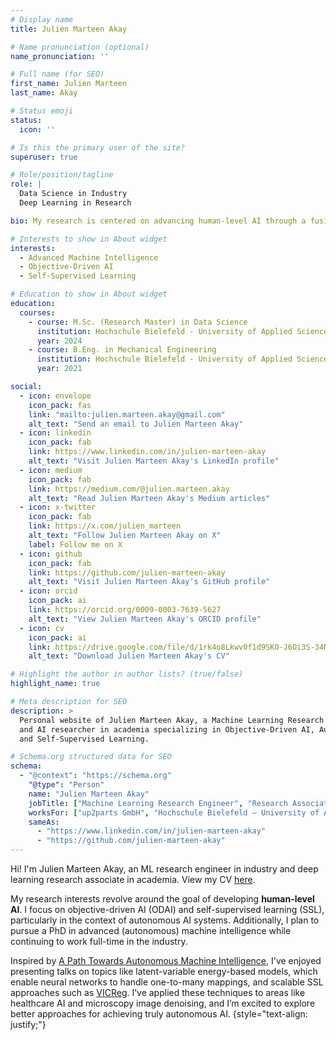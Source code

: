 ```yaml
---
# Display name
title: Julien Marteen Akay

# Name pronunciation (optional)
name_pronunciation: ''

# Full name (for SEO)
first_name: Julien Marteen
last_name: Akay

# Status emoji
status:
  icon: ''

# Is this the primary user of the site?
superuser: true

# Role/position/tagline
role: |
  Data Science in Industry  
  Deep Learning in Research

bio: My research is centered on advancing human-level AI through a fusion of self-supervised learning and Objective-Driven AI (ODAI).

# Interests to show in About widget
interests:
  - Advanced Machine Intelligence 
  - Objective-Driven AI
  - Self-Supervised Learning

# Education to show in About widget
education:
  courses:
    - course: M.Sc. (Research Master) in Data Science
      institution: Hochschule Bielefeld - University of Applied Sciences and Arts
      year: 2024
    - course: B.Eng. in Mechanical Engineering
      institution: Hochschule Bielefeld - University of Applied Sciences and Arts
      year: 2021

social:
  - icon: envelope
    icon_pack: fas
    link: "mailto:julien.marteen.akay@gmail.com"
    alt_text: "Send an email to Julien Marteen Akay"
  - icon: linkedin
    icon_pack: fab
    link: https://www.linkedin.com/in/julien-marteen-akay
    alt_text: "Visit Julien Marteen Akay's LinkedIn profile"
  - icon: medium
    icon_pack: fab
    link: https://medium.com/@julien.marteen.akay
    alt_text: "Read Julien Marteen Akay's Medium articles"
  - icon: x-twitter
    icon_pack: fab
    link: https://x.com/julien_marteen
    alt_text: "Follow Julien Marteen Akay on X"
    label: Follow me on X
  - icon: github
    icon_pack: fab
    link: https://github.com/julien-marteen-akay
    alt_text: "Visit Julien Marteen Akay's GitHub profile"
  - icon: orcid
    icon_pack: ai
    link: https://orcid.org/0009-0003-7639-5627
    alt_text: "View Julien Marteen Akay's ORCID profile"
  - icon: cv
    icon_pack: ai
    link: https://drive.google.com/file/d/1rk4o8Lkwv0f1d9SKO-J6Oi3S-34N0uIc/view?usp=drive_link
    alt_text: "Download Julien Marteen Akay's CV"

# Highlight the author in author lists? (true/false)
highlight_name: true

# Meta description for SEO
description: >
  Personal website of Julien Marteen Akay, a Machine Learning Research Engineer in industry
  and AI researcher in academia specializing in Objective-Driven AI, Autonomous Machine Intelligence
  and Self-Supervised Learning.

# Schema.org structured data for SEO
schema:
  - "@context": "https://schema.org"
    "@type": "Person"
    name: "Julien Marteen Akay"
    jobTitle: ["Machine Learning Research Engineer", "Research Associate"]
    worksFor: ["up2parts GmbH", "Hochschule Bielefeld – University of Applied Sciences and Arts"]
    sameAs:
      - "https://www.linkedin.com/in/julien-marteen-akay"
      - "https://github.com/julien-marteen-akay"
---
```


Hi! I'm Julien Marteen Akay, an ML research engineer in industry and deep learning research associate in academia. View my CV [here](https://drive.google.com/file/d/1rk4o8Lkwv0f1d9SKO-J6Oi3S-34N0uIc/view?usp=drive_link).

My research interests revolve around the goal of developing **human-level AI**. I focus on objective-driven AI (ODAI) and self-supervised learning (SSL), particularly in the context of autonomous AI systems. Additionally, I plan to pursue a PhD in advanced (autonomous) machine intelligence while continuing to work full-time in the industry.

Inspired by [A Path Towards Autonomous Machine Intelligence](https://openreview.net/pdf?id=BZ5a1r-kVsf), I've enjoyed presenting talks on topics like latent-variable energy-based models, which enable neural networks to handle one-to-many mappings, and scalable SSL approaches such as [VICReg](https://arxiv.org/abs/2105.04906). I’ve applied these techniques to areas like healthcare AI and microscopy image denoising, and I’m excited to explore better approaches for achieving truly autonomous AI.
{style="text-align: justify;"}
